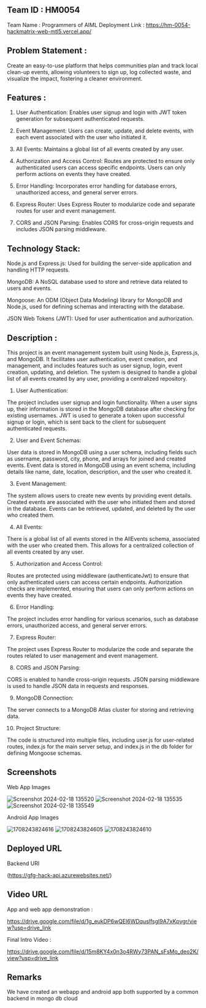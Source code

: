

## Team ID : HM0054                
  
  Team Name : Programmers of AIML
  Deployment Link : https://hm-0054-hackmatrix-web-mtl5.vercel.app/
## Problem Statement :
  
  Create an easy-to-use platform that helps communities plan and track local clean-up events, allowing volunteers to sign up, log collected waste, and visualize the impact, fostering a cleaner environment.

## Features :

  1. User Authentication:
     Enables user signup and login with JWT token generation for subsequent authenticated requests.
  
  2. Event Management:
     Users can create, update, and delete events, with each event associated with the user who initiated it.
  
  3. All Events:
     Maintains a global list of all events created by any user.
  
  4. Authorization and Access Control:
     Routes are protected to ensure only authenticated users can access specific endpoints. Users can only perform actions on events they have created.
  
  5. Error Handling:
     Incorporates error handling for database errors, unauthorized access, and general server errors.
  
  6. Express Router:
      Uses Express Router to modularize code and separate routes for user and event management.
  
  7. CORS and JSON Parsing:
      Enables CORS for cross-origin requests and includes JSON parsing middleware.

## Technology Stack:

  Node.js and Express.js: Used for building the server-side application and handling HTTP requests.
  
  MongoDB: A NoSQL database used to store and retrieve data related to users and events.
  
  Mongoose: An ODM (Object Data Modeling) library for MongoDB and Node.js, used for defining schemas and interacting with the database.
  
  JSON Web Tokens (JWT): Used for user authentication and authorization.
  
## Description :

  This project is an event management system built using Node.js, Express.js, and MongoDB. It facilitates user authentication, event creation, and management, and includes features such as user signup, login,      event creation, updating, and deletion. The system is designed to handle a global list of all events created by any user, providing a centralized repository.
    
  1. User Authentication:
  
  The project includes user signup and login functionality.
  When a user signs up, their information is stored in the MongoDB database after checking for existing usernames.
  JWT is used to generate a token upon successful signup or login, which is sent back to the client for subsequent authenticated requests.
  
  2. User and Event Schemas:
  
  User data is stored in MongoDB using a user schema, including fields such as username, password, city, phone, and arrays for joined and created events.
  Event data is stored in MongoDB using an event schema, including details like name, date, location, description, and the user who created it.
  
  3. Event Management:
  
  The system allows users to create new events by providing event details.
  Created events are associated with the user who initiated them and stored in the database.
  Events can be retrieved, updated, and deleted by the user who created them.
  
  4. All Events:
  
  There is a global list of all events stored in the AllEvents schema, associated with the user who created them. This allows for a centralized collection of all events created by any user.
  
  5. Authorization and Access Control:
  
  Routes are protected using middleware (authenticateJwt) to ensure that only authenticated users can access certain endpoints.
  Authorization checks are implemented, ensuring that users can only perform actions on events they have created.
  
  6. Error Handling:
  
  The project includes error handling for various scenarios, such as database errors, unauthorized access, and general server errors.
  
  7. Express Router:
  
  The project uses Express Router to modularize the code and separate the routes related to user management and event management.
  
  8. CORS and JSON Parsing:
  
  CORS is enabled to handle cross-origin requests.
  JSON parsing middleware is used to handle JSON data in requests and responses.
  
  9. MongoDB Connection:
  
  The server connects to a MongoDB Atlas cluster for storing and retrieving data.
  
  10. Project Structure:
      
  The code is structured into multiple files, including user.js for user-related routes, index.js for the main server setup, and index.js in the db folder for defining Mongoose schemas.

## Screenshots

  Web App Images
  
  ![Screenshot 2024-02-18 135520](https://github.com/SohamMhatre09/HM0054_HACKMATRIX_WEB/assets/142141808/3608387e-ae43-4ba2-918a-d66e688a338f)
  ![Screenshot 2024-02-18 135535](https://github.com/SohamMhatre09/HM0054_HACKMATRIX_WEB/assets/142141808/3d0e63d1-5191-4d69-8123-c7423448a489)
  ![Screenshot 2024-02-18 135549](https://github.com/SohamMhatre09/HM0054_HACKMATRIX_WEB/assets/142141808/0e2d641e-ce73-43b6-b4f2-0e7e85f1c155)

  

  Android App Images

  ![1708243824616](https://github.com/SohamMhatre09/HM0054_HACKMATRIX_WEB/assets/142141808/e2b9e337-37ed-4bf4-ae71-906df078b714)
  ![1708243824605](https://github.com/SohamMhatre09/HM0054_HACKMATRIX_WEB/assets/142141808/673748ef-9517-414a-98f2-b5307472877f)
  ![1708243824610](https://github.com/SohamMhatre09/HM0054_HACKMATRIX_WEB/assets/142141808/8d25e6ea-b1b8-4283-af17-67fce6bcacb6)




## Deployed URL

Backend URl

 (https://gfg-hack-api.azurewebsites.net/)

## Video URL

  App and web app demonstration :
  
  https://drive.google.com/file/d/1g_eukDP6wQEl6WDquslfsgI9A7xKpvgr/view?usp=drive_link

  Final Intro Video :

  https://drive.google.com/file/d/15m8KY4x0n3o4RWy73PAN_sFsMo_deo2K/view?usp=drive_link

## Remarks 

  We have created an webapp and android app both supported by a common backend in mongo db cloud 
